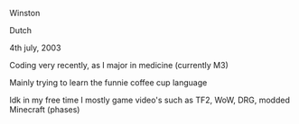 Winston 

Dutch

4th july, 2003 

Coding very recently, as I major in medicine (currently M3)

Mainly trying to learn the funnie coffee cup language 

Idk in my free time I mostly game video's such as TF2, WoW, DRG, modded Minecraft (phases)

<!---
WinstonVlie/WinstonVlie is a ✨ special ✨ repository because its `README.md` (this file) appears on your GitHub profile.
You can click the Preview link to take a look at your changes.
--->
